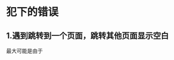 # 犯下的错误

## 1.遇到跳转到一个页面，跳转其他页面显示空白

最大可能是由于<template>下面跟了一个东西不是<div>，在vue3中**模板必须有最外层div包裹**



## 2.构建打包过程报很多TS类型错误

解决方法：

- 按照类型提示进行修改。
- 关闭vue-tsc检查。(**不推荐**)

```javascript
// package.json

  "build": "vue-tsc --noEmit && vite build --config ./config/vite.config.prod.ts"  // 修改前

  "build": "vite build --config ./config/vite.config.prod.ts" // 修改后
```




